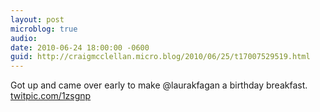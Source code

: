 ```yaml
---
layout: post
microblog: true
audio: 
date: 2010-06-24 18:00:00 -0600
guid: http://craigmcclellan.micro.blog/2010/06/25/t17007529519.html
---
```

Got up and came over early to make @laurakfagan a birthday breakfast.  [twitpic.com/1zsgnp](http://twitpic.com/1zsgnp)
